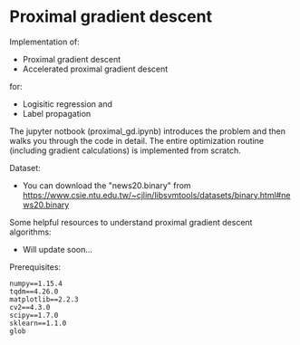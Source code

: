 # Proximal gradient descent

Implementation of:
 - Proximal gradient descent
 - Accelerated proximal gradient descent

for: 
 - Logisitic regression and 
 - Label propagation
 
The jupyter notbook (proximal_gd.ipynb) introduces the problem and then walks you through the code in detail.
The entire optimization routine (including gradient calculations) is implemented from scratch.

Dataset:
 - You can download the "news20.binary" from https://www.csie.ntu.edu.tw/~cjlin/libsvmtools/datasets/binary.html#news20.binary

Some helpful resources to understand proximal gradient descent algorithms:
- Will update soon...


Prerequisites:
```
numpy==1.15.4
tqdm==4.26.0
matplotlib==2.2.3
cv2==4.3.0
scipy==1.7.0
sklearn==1.1.0
glob
```

